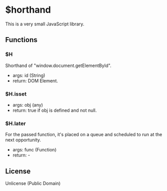 # $horthand

This is a very small JavaScript library.

## Functions

### $H
Shorthand of "window.document.getElementById".

- args: id (String)
- return: DOM Element.

### $H.isset
- args: obj (any)
- return: true if obj is defined and not null.

### $H.later
For the passed function, it's placed on a queue and scheduled to run at the next opportunity.

- args: func (Function)
- return: -

## License

Unlicense (Public Domain)

